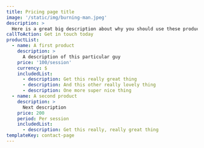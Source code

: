 ```yaml
---
title: Pricing page title
image: '/static/img/burning-man.jpeg'
description: >
  Here is a great big description about why you should use these products
callToAction: Get in touch today
productList:
  - name: A first product
    description: >
      A description of this particular guy
    price: '100/session'
    currency: $
    includedList:
      - description: Get this really great thing
      - description: And this other really lovely thing
      - description: One more super nice thing
  - name: A second product
    description: >
      Next description
    price: 200
    period: Per session
    includedList:
      - description: Get this really, really great thing
templateKey: contact-page
---
```

